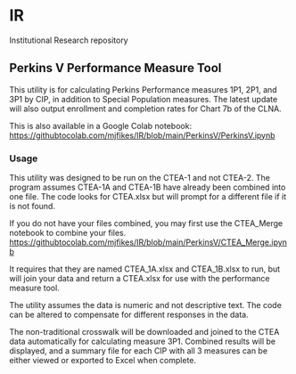 # IR
Institutional Research repository

## Perkins V Performance Measure Tool

This utility is for calculating Perkins Performance measures 1P1, 2P1, and 3P1 by CIP, in addition to Special Population measures.
The latest update will also output enrollment and completion rates for Chart 7b of the CLNA.

This is also available in a Google Colab notebook: https://githubtocolab.com/mjfikes/IR/blob/main/PerkinsV/PerkinsV.ipynb

### Usage

This utility was designed to be run on the CTEA-1 and not CTEA-2. The program assumes
CTEA-1A and CTEA-1B have already been combined into one file. The code looks for CTEA.xlsx
but will prompt for a different file if it is not found.

If you do not have your files combined, you may first use the CTEA_Merge notebook to combine your files.
https://githubtocolab.com/mjfikes/IR/blob/main/PerkinsV/CTEA_Merge.ipynb

It requires that they are named CTEA_1A.xlsx and CTEA_1B.xlsx to run, but will join your data and return a CTEA.xlsx for use with the performance measure tool.

The utility assumes the data is numeric and not descriptive text. 
The code can be altered to compensate for different responses in the data.

The non-traditional crosswalk will be downloaded and joined to the CTEA data automatically for calculating measure 3P1.
Combined results will be displayed, and a summary file for each CIP with all 3 measures can be either viewed or exported to Excel when complete.


